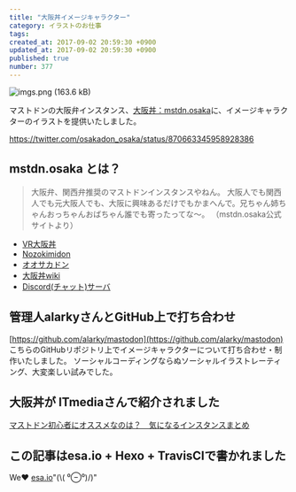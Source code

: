 ```yaml
---
title: "大阪丼イメージキャラクター"
category: イラストのお仕事
tags: 
created_at: 2017-09-02 20:59:30 +0900
updated_at: 2017-09-02 20:59:30 +0900
published: true
number: 377
---
```


![imgs.png (163.6 kB)](https://img.esa.io/uploads/production/attachments/3412/2017/09/02/7092/5b45d680-32c8-45a6-8c0b-afaa319f1109.png)

マストドンの大阪弁インスタンス、[大阪丼：mstdn.osaka](https://mstdn.osaka/about)に、イメージキャラクターのイラストを提供いたしました。

https://twitter.com/osakadon_osaka/status/870663345958928386

<!-- more -->

## mstdn.osaka とは？
> 大阪弁、関西弁推奨のマストドンインスタンスやねん。
> 大阪人でも関西人でも元大阪人でも、大阪に興味あるだけでもかまへんで。兄ちゃん姉ちゃんおっちゃんおばちゃん誰でも寄ったってな〜。
> （mstdn.osaka公式サイトより）

- [VR大阪丼](https://mstdn.osaka/osakadonvr/)
- [Nozokimidon](https://yamasakimasaki.com/mstdn/peeping/index.html)
- [オオサカドン](https://mstdn.osaka/@osakadon)
- [大阪丼wiki](https://mstdn.osaka/wiki/)
- [Discord(チャット)サーバ](https://discord.gg/qhspsY6)

## 管理人alarkyさんとGitHub上で打ち合わせ
[https://github.com/alarky/mastodon](https://github.com/alarky/mastodon)
こちらのGitHubリポジトリ上でイメージキャラクターについて打ち合わせ・制作いたしました。
ソーシャルコーディングならぬソーシャルイラストレーティング、大変楽しい試みでした。

## 大阪丼が ITmediaさんで紹介されました
[マストドン初心者にオススメなのは？　気になるインスタンスまとめ](http://www.itmedia.co.jp/news/articles/1705/18/news083.html)

## この記事はesa.io + Hexo + TravisCIで書かれました
We❤️  [esa.io](https://esa.io/)"(\\( ⁰⊖⁰)/)"
